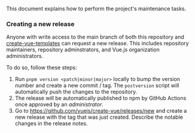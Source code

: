 This document explains how to perform the project's maintenance tasks.

### Creating a new release

Anyone with write access to the main branch of both this repository and [create-vue-templates](https://github.com/vuejs/create-vue-templates/) can request a new release. This includes repository maintainers, repository adminstrators, and Vue.js organization administrators.

To do so, follow these steps:

1. Run `pnpm version <patch|minor|major>` locally to bump the version number and create a new commit / tag. The `postversion` script will automatically push the changes to the repository.
2. The release will be automatically published to npm by GitHub Actions once approved by an *administrator*.
3. Go to <https://github.com/vuejs/create-vue/releases/new> and create a new release with the tag that was just created. Describe the notable changes in the release notes.
